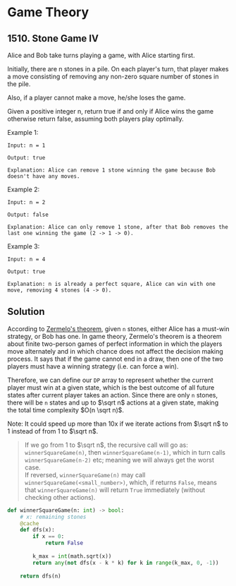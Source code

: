 # Game Theory

## 1510. Stone Game IV

Alice and Bob take turns playing a game, with Alice starting first.

Initially, there are n stones in a pile. On each player's turn, that player makes a move consisting of removing any non-zero square number of stones in the pile.

Also, if a player cannot make a move, he/she loses the game.

Given a positive integer n, return true if and only if Alice wins the game otherwise return false, assuming both players play optimally.

Example 1:

```text
Input: n = 1

Output: true

Explanation: Alice can remove 1 stone winning the game because Bob doesn't have any moves.
```

Example 2:

```text
Input: n = 2

Output: false

Explanation: Alice can only remove 1 stone, after that Bob removes the last one winning the game (2 -> 1 -> 0).
```

Example 3:

```text
Input: n = 4

Output: true

Explanation: n is already a perfect square, Alice can win with one move, removing 4 stones (4 -> 0).
```

## Solution

According to [Zermelo's theorem](https://en.wikipedia.org/wiki/Zermelo%27s_theorem_(game_theory)), given `n` stones, either Alice has a must-win strategy, or Bob has one. In game theory, Zermelo's theorem is a theorem about finite two-person games of perfect information in which the players move alternately and in which chance does not affect the decision making process. It says that if the game cannot end in a draw, then one of the two players must have a winning strategy (i.e. can force a win).

Therefore, we can define our `DP` array to represent whether the current player must win at a given state, which is the best outcome of all future states after current player takes an action. Since there are only `n` stones, there will be `n` states and up to $\sqrt n$ actions at a given state, making the total time complexity $O(n \sqrt n)$.

Note: It could speed up more than 10x if we iterate actions from $\sqrt n$ to $1$ instead of from $1$ to $\sqrt n$.

> If we go from $1$ to $\sqrt n$, the recursive call will go as: `winnerSquareGame(n)`, then `winnerSquareGame(n-1)`, which in turn calls `winnerSquareGame(n-2)` etc; meaning we will always get the worst case.
\
> If reversed, `winnerSquareGame(n)` may call `winnerSquareGame(<small_number>)`, which, if returns `False`, means that `winnerSquareGame(n)` will return `True` immediately (without checking other actions).

```python
def winnerSquareGame(n: int) -> bool:
    # x: remaining stones
    @cache
    def dfs(x):
        if x == 0:
            return False
        
        k_max = int(math.sqrt(x))
        return any(not dfs(x - k * k) for k in range(k_max, 0, -1))
    
    return dfs(n)
```
